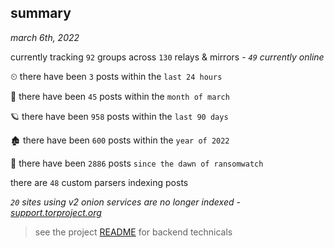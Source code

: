 
## summary
_march 6th, 2022_

currently tracking `92` groups across `130` relays & mirrors - _`49` currently online_

⏲ there have been `3` posts within the `last 24 hours`

🦈 there have been `45` posts within the `month of march`

🪐 there have been `958` posts within the `last 90 days`

🏚 there have been `600` posts within the `year of 2022`

🦕 there have been `2886` posts `since the dawn of ransomwatch`

there are `48` custom parsers indexing posts

_`20` sites using v2 onion services are no longer indexed - [support.torproject.org](https://support.torproject.org/onionservices/v2-deprecation/)_

> see the project [README](https://github.com/thetanz/ransomwatch#ransomwatch--) for backend technicals
